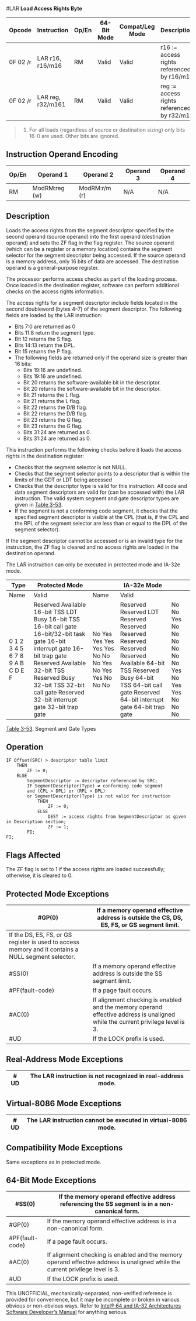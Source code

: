 #LAR
**Load Access Rights Byte**

| Opcode   | Instruction       | Op/En | 64-Bit Mode | Compat/Leg Mode | Description                                |
| -------- | ----------------- | ----- | ----------- | --------------- | ------------------------------------------ |
| 0F 02 /r | LAR r16, r16/m16  | RM    | Valid       | Valid           | r16 := access rights referenced by r16/m16 |
| 0F 02 /r | LAR reg, r32/m161 | RM    | Valid       | Valid           | reg := access rights referenced by r32/m16 |

> 1. For all loads (regardless of source or destination sizing) only bits 16-0 are used. Other bits are ignored.

## Instruction Operand Encoding

| Op/En | Operand 1     | Operand 2     | Operand 3 | Operand 4 |
| ----- | ------------- | ------------- | --------- | --------- |
| RM    | ModRM:reg (w) | ModRM:r/m (r) | N/A       | N/A       |

## Description

Loads the access rights from the segment descriptor specified by the second operand (source operand) into the first operand (destination operand) and sets the ZF flag in the flag register. The source operand (which can be a register or a memory location) contains the segment selector for the segment descriptor being accessed. If the source operand is a memory address, only 16 bits of data are accessed. The destination operand is a general-purpose register.

The processor performs access checks as part of the loading process. Once loaded in the destination register, software can perform additional checks on the access rights information.

The access rights for a segment descriptor include fields located in the second doubleword (bytes 4–7) of the segment descriptor. The following fields are loaded by the LAR instruction:

- Bits 7:0 are returned as 0
- Bits 11:8 return the segment type.
- Bit 12 returns the S flag.
- Bits 14:13 return the DPL.
- Bit 15 returns the P flag.
- The following fields are returned only if the operand size is greater than 16 bits:
  - Bits 19:16 are undefined.
  - Bits 19:16 are undefined.
  - Bit 20 returns the software-available bit in the descriptor.
  - Bit 20 returns the software-available bit in the descriptor.
  - Bit 21 returns the L flag.
  - Bit 21 returns the L flag.
  - Bit 22 returns the D/B flag.
  - Bit 22 returns the D/B flag.
  - Bit 23 returns the G flag.
  - Bit 23 returns the G flag.
  - Bits 31:24 are returned as 0.
  - Bits 31:24 are returned as 0.

This instruction performs the following checks before it loads the access rights in the destination register:

- Checks that the segment selector is not NULL.
- Checks that the segment selector points to a descriptor that is within the limits of the GDT or LDT being accessed
- Checks that the descriptor type is valid for this instruction. All code and data segment descriptors are valid for (can be accessed with) the LAR instruction. The valid system segment and gate descriptor types are given in [Table 3-53](/x86/lar#tbl-3-53).
- If the segment is not a conforming code segment, it checks that the specified segment descriptor is visible at the CPL (that is, if the CPL and the RPL of the segment selector are less than or equal to the DPL of the segment selector).

If the segment descriptor cannot be accessed or is an invalid type for the instruction, the ZF flag is cleared and no access rights are loaded in the destination operand.

The LAR instruction can only be executed in protected mode and IA-32e mode.

| Type                            | Protected Mode                                                                                                                                                                                                                                            |                                                         | IA-32e Mode                                                                                                                                                                                |                                                     |
| ------------------------------- | --------------------------------------------------------------------------------------------------------------------------------------------------------------------------------------------------------------------------------------------------------- | ------------------------------------------------------- | ------------------------------------------------------------------------------------------------------------------------------------------------------------------------------------------ | --------------------------------------------------- |
| Name                            | Valid                                                                                                                                                                                                                                                     | Name                                                    | Valid                                                                                                                                                                                      |
| 0 1 2 3 4 5 6 7 8 9 A B C D E F | Reserved Available 16-bit TSS LDT Busy 16-bit TSS 16-bit call gate 16-bit/32-bit task gate 16-bit interrupt gate 16-bit trap gate Reserved Available 32-bit TSS Reserved Busy 32-bit TSS 32-bit call gate Reserved 32-bit interrupt gate 32-bit trap gate | No Yes Yes Yes Yes Yes No No No Yes No Yes Yes No No No | Reserved Reserved LDT Reserved Reserved Reserved Reserved Reserved Reserved Available 64-bit TSS Reserved Busy 64-bit TSS 64-bit call gate Reserved 64-bit interrupt gate 64-bit trap gate | No No Yes No No No No No No Yes No Yes Yes No No No |

[Table 3-53](/x86/lar#tbl-3-53). Segment and Gate Types

## Operation

```
IF Offset(SRC) > descriptor table limit
    THEN
        ZF := 0;
    ELSE
        SegmentDescriptor := descriptor referenced by SRC;
        IF SegmentDescriptor(Type) ≠ conforming code segment
        and (CPL > DPL) or (RPL > DPL)
        or SegmentDescriptor(Type) is not valid for instruction
            THEN
                ZF := 0;
            ELSE
                DEST := access rights from SegmentDescriptor as given in Description section;
                ZF := 1;
        FI;
FI;

```

## Flags Affected

The ZF flag is set to 1 if the access rights are loaded successfully; otherwise, it is cleared to 0.

## Protected Mode Exceptions

| \#​​​​GP(0)                                                                                         | If a memory operand effective address is outside the CS, DS, ES, FS, or GS segment limit.                                      |
| --------------------------------------------------------------------------------------------------- | ------------------------------------------------------------------------------------------------------------------------------ |
| If the DS, ES, FS, or GS register is used to access memory and it contains a NULL segment selector. |
| \#​​​​​SS(0)                                                                                        | If a memory operand effective address is outside the SS segment limit.                                                         |
| \#​PF(fault-code)                                                                                   | If a page fault occurs.                                                                                                        |
| \#​AC(0)                                                                                            | If alignment checking is enabled and the memory operand effective address is unaligned while the current privilege level is 3. |
| #​​​UD                                                                                              | If the LOCK prefix is used.                                                                                                    |

## Real-Address Mode Exceptions

| #​​​UD | The LAR instruction is not recognized in real-address mode. |
| ------ | ----------------------------------------------------------- |

## Virtual-8086 Mode Exceptions

| #​​​UD | The LAR instruction cannot be executed in virtual-8086 mode. |
| ------ | ------------------------------------------------------------ |

## Compatibility Mode Exceptions

Same exceptions as in protected mode.

## 64-Bit Mode Exceptions

| \#​​​​​SS(0)      | If the memory operand effective address referencing the SS segment is in a non-canonical form.                                 |
| ----------------- | ------------------------------------------------------------------------------------------------------------------------------ |
| \#​​​​GP(0)       | If the memory operand effective address is in a non-canonical form.                                                            |
| \#​PF(fault-code) | If a page fault occurs.                                                                                                        |
| \#​AC(0)          | If alignment checking is enabled and the memory operand effective address is unaligned while the current privilege level is 3. |
| #​​​UD            | If the LOCK prefix is used.                                                                                                    |

This UNOFFICIAL, mechanically-separated, non-verified reference is provided for convenience, but it may be
incomplete or broken in various obvious or non-obvious
ways. Refer to [Intel® 64 and IA-32 Architectures Software Developer’s Manual](https://software.intel.com/en-us/download/intel-64-and-ia-32-architectures-sdm-combined-volumes-1-2a-2b-2c-2d-3a-3b-3c-3d-and-4) for anything serious.
